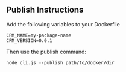 ## Publish Instructions

Add the following variables to your Dockerfile

```
CPM_NAME=my-package-name
CPM_VERSION=0.0.1
```

Then use the publish command:

```
node cli.js --publish path/to/docker/dir
```
